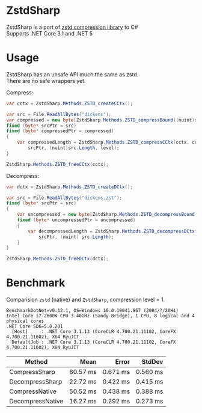 # ZstdSharp
ZstdSharp is a port of [zstd compression library](https://github.com/facebook/zstd) to С#  
Supports .NET Core 3.1 and .NET 5

# Usage  

ZstdSharp has an unsafe API much the same as zstd.  
There are no safe wrappers yet.

Compress:

```c#
var cctx = ZstdSharp.Methods.ZSTD_createCCtx();

var src = File.ReadAllBytes("dickens");
var compressed = new byte[ZstdSharp.Methods.ZSTD_compressBound((nuint)src.Length)];
fixed (byte* srcPtr = src)
fixed (byte* compressedPtr = compressed)
{
    var compressedLength = ZstdSharp.Methods.ZSTD_compressCCtx(cctx, compressedPtr, (nuint)compressed.Length,
        srcPtr, (nuint)src.Length, level);
}

ZstdSharp.Methods.ZSTD_freeCCtx(cctx);
```

Decompress:
```c#
var dctx = ZstdSharp.Methods.ZSTD_createDCtx();

var src = File.ReadAllBytes("dickens.zst");
fixed (byte* srcPtr = src)
{
    var uncompressed = new byte[ZstdSharp.Methods.ZSTD_decompressBound(srcPtr, (nuint) src.Length)];
    fixed (byte* uncompressedPtr = uncompressed)
    {
        var decompressedLength = ZstdSharp.Methods.ZSTD_decompressDCtx(dctx, uncompressedPtr, (nuint) uncompressed.Length,
            srcPtr, (nuint) src.Length);
    }
}

ZstdSharp.Methods.ZSTD_freeDCtx(dctx);
```

# Benchmark

Comparision `zstd` (native) and `ZstdSharp`, compression level = 1.

```
BenchmarkDotNet=v0.12.1, OS=Windows 10.0.19041.867 (2004/?/20H1)
Intel Core i7-2600K CPU 3.40GHz (Sandy Bridge), 1 CPU, 8 logical and 4 physical cores
.NET Core SDK=5.0.201
  [Host]     : .NET Core 3.1.13 (CoreCLR 4.700.21.11102, CoreFX 4.700.21.11602), X64 RyuJIT
  DefaultJob : .NET Core 3.1.13 (CoreCLR 4.700.21.11102, CoreFX 4.700.21.11602), X64 RyuJIT
```

|           Method |     Mean |    Error |   StdDev |
|----------------- |---------:|---------:|---------:|
|    CompressSharp | 80.57 ms | 0.671 ms | 0.560 ms |
|  DecompressSharp | 22.72 ms | 0.422 ms | 0.415 ms |
|   CompressNative | 50.52 ms | 0.438 ms | 0.388 ms |
| DecompressNative | 16.27 ms | 0.292 ms | 0.273 ms |
